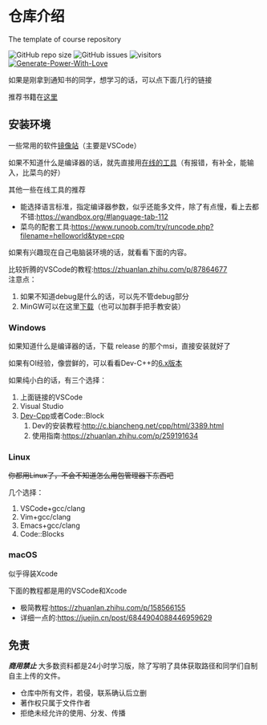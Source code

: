 # 仓库介绍
The template of course repository

![GitHub repo size](https://img.shields.io/github/repo-size/SCU-CS/C-Cpp)
![GitHub issues](https://img.shields.io/github/issues/SCU-CS/C-Cpp)
![visitors](https://visitor-badge.glitch.me/badge?page_id=SCU-CS.C-Cpp)
[![Generate-Power-With-Love](https://img.shields.io/badge/Generate--Power--With-Love-red)](https://github.com/SCU-CS/Contributors)

如果是刚拿到通知书的同学，想学习的话，可以点下面几行的链接

推荐书籍在[这里](guide/README.md#书籍推荐)

## 安装环境

一些常用的软件[镜像站](http://bbs.covariant.cn/d/14)（主要是VSCode）


如果不知道什么是编译器的话，就先直接用[在线的工具](http://www.dooccn.com/cpp/)（有报错，有补全，能输入，比菜鸟的好）

其他一些在线工具的推荐
- 能选择语言标准，指定编译器参数，似乎还能多文件，除了有点慢，看上去都不错:<https://wandbox.org/#language-tab-112>
- 菜鸟的配套工具:<https://www.runoob.com/try/runcode.php?filename=helloworld&type=cpp>

如果有兴趣现在自己电脑装环境的话，就看看下面的内容。

比较折腾的VSCode的教程:<https://zhuanlan.zhihu.com/p/87864677>  
注意点：
1. 如果不知道debug是什么的话，可以先不管debug部分
2. MinGW可以在这里[下载](http://mirrors.covariant.cn/software/x86_64-8.1.0-release-posix-seh-rt_v6-rev0.7z)（也可以加群手把手教安装）
### Windows

如果知道什么是编译器的话，下载 release 的那个msi，直接安装就好了

如果有OI经验，像尝鲜的，可以看看Dev-C++的[6.x版本](https://github.com/Embarcadero/Dev-Cpp/releases)

如果纯小白的话，有三个选择：
1. 上面链接的VSCode
2. Visual Studio
3. [Dev-Cpp](https://devcpp.gitee.io/)或者Code::Block
   1. Dev的安装教程:<http://c.biancheng.net/cpp/html/3389.html>
   2. 使用指南:<https://zhuanlan.zhihu.com/p/259191634>
### Linux

~~你都用Linux了，不会不知道怎么用包管理器下东西吧~~

几个选择：
1. VSCode+gcc/clang
2. Vim+gcc/clang
3. Emacs+gcc/clang
4. Code::Blocks

### macOS

似乎得装Xcode

下面的教程都是用的VSCode和Xcode

- 极简教程:<https://zhuanlan.zhihu.com/p/158566155>
- 详细一点的:<https://juejin.cn/post/6844904088446959629>

## 免责

***商用禁止*** 大多数资料都是24小时学习版，除了写明了具体获取路径和同学们自制自主上传的文件。

- 仓库中所有文件，若侵，联系确认后立删
- 著作权只属于文件作者
- 拒绝未经允许的使用、分发、传播